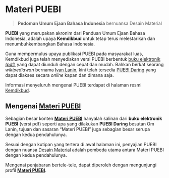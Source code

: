 # Materi PUEBI

> **Pedoman Umum Ejaan Bahasa Indonesia** bernuansa Desain Material

**PUEBI** yang merupakan akronim dari Panduan Umum Ejaan Bahasa Indonesia, adalah upaya **Kemdikbud** untuk tetap terus melestarikan dan menumbuhkembangkan Bahasa Indonesia.

Guna mempermulus upaya publikasi PUEBI pada masyarakat luas, Kemdikbud juga telah menyediakan versi PUEBI berbentuk [buku elektronik (pdf)][1] yang dapat diunduh dengan cepat dan mudah. Bahkan berkat seorang *wikipediawan* bernama [Ivan Lanin][2], kini telah tersedia [PUEBI Daring][3] yang dapat diakses secara _online_ kapan dan dimana saja.

 Informasi menyeluruh mengenai PUEBI terdapat di halaman resmi [Kemdikbud][4].

## Mengenai [Materi PUEBI][5]

Sebagian besar konten [**Materi PUEBI**][5] hanyalah salinan dari **buku elektronik PUEBI** (versi pdf) seperti apa yang dilakukan **PUEBI Daring** besutan Om Lanin, tujuan dan sasaran “Materi PUEBI” juga sebagian besar serupa dengan kedua pendahulunya.

Sesuai dengan kutipan yang tertera di awal halaman ini, penyajian PUEBI dengan nuansa [Desain Material][6] adalah pembeda utama antara Materi PUEBI dengan
kedua pendahulunya.

Mengenai penjabaran bertele-tele, dapat diperoleh dengan mengunjungi profil [**Materi PUEBI**][7].


  <!--- Bagian Tautan --->

  [1]: http://badanbahasa.kemdikbud.go.id/lamanbahasa/sites/default/files/PUEBI.pdf
  [2]: https://id.wikipedia.org/wiki/Ivan_Lanin
  [3]: https://ivanlanin.github.io/puebi/
  [4]: http://badanbahasa.kemdikbud.go.id/lamanbahasa/
  [5]: https://mughnimind.github.io/Materi-PUEBI/
  [6]: https://id.m.wikipedia.org/wiki/Desain_material
  [7]: https://mughnimind.github.io/Materi-PUEBI/profil/tentang/index.md
